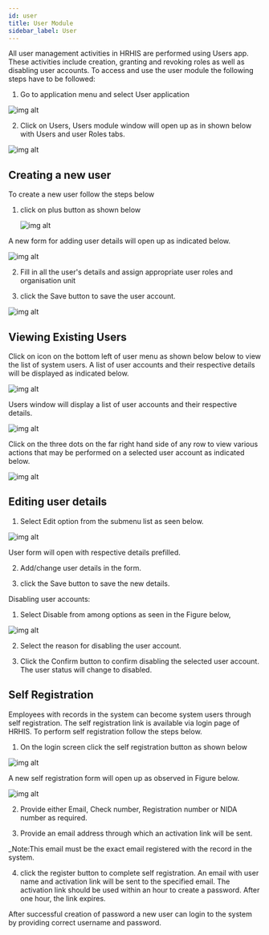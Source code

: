 ```yaml
---
id: user
title: User Module
sidebar_label: User
---
```


All user management activities in HRHIS are performed using Users app. These activities include creation, granting and revoking roles as well as disabling user accounts. To access and use the user module the following steps have to be followed:

1.  Go to application menu and select User application

![img alt](/images/openuser.png)

2.  Click on Users, Users module window will open up as in shown below with Users and user Roles tabs.

![img alt](/images/UserPage.png)

## Creating a new user

To create a new user follow the steps below

1. click on plus button as shown below

   ![img alt](/images/CreatingUser.png)

A new form for adding user details will open up as indicated below.

![img alt](/images/NewUserForm.png)

2. Fill in all the user's details and assign appropriate user roles and organisation unit

3. click the Save button to save the user account.

![img alt](/images/SavingUser.png)

## Viewing Existing Users

Click on icon on the bottom left of user menu as shown below below to view the list of system users. A list of user accounts and their respective details will be displayed as indicated below.

![img alt](/images/ViewingUsers.png)

Users window will display a list of user accounts and their respective details.

![img alt](/images/UserList.png)

Click on the three dots on the far right hand side of any row to view various actions that may be performed on a selected user account as indicated below.

![img alt](/images/UserSubMenus.png)

## Editing user details

1.  Select Edit option from the submenu list as seen below.

![img alt](/images/UserSubMenus.png)

User form will open with respective details prefilled.

2.  Add/change user details in the form.

3.  click the Save button to save the new details.

Disabling user accounts:

1.  Select Disable from among options as seen in the Figure below,

![img alt](/images/SubMenuList.png)

2.  Select the reason for disabling the user account.

3.  Click the Confirm button to confirm disabling the selected user account. The user status will change to disabled.

## Self Registration

Employees with records in the system can become system users through self registration. The self registration link is available via login page of HRHIS. To perform self registration follow the steps below.

1.  On the login screen click the self registration button as shown below

![img alt](/images/SelfRegistrationBtn.png)

A new self registration form will open up as observed in Figure below.

![img alt](/images/SelfRegistrationForm.png)

2.  Provide either Email, Check number, Registration number or NIDA number as required.

3.  Provide an email address through which an activation link will be sent.

\_Note:This email must be the exact email registered with the record in the system.

4. click the register button to complete self registration. An email with user name and activation link will be sent to the specified email. The activation link should be used within an hour to create a password. After one hour, the link expires.

After successful creation of password a new user can login to the system by providing correct username and password.
